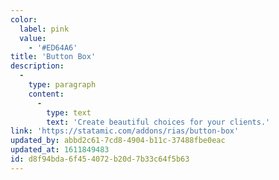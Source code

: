 ```yaml
---
color:
  label: pink
  value:
    - '#ED64A6'
title: 'Button Box'
description:
  -
    type: paragraph
    content:
      -
        type: text
        text: 'Create beautiful choices for your clients.'
link: 'https://statamic.com/addons/rias/button-box'
updated_by: abbd2c61-7cd8-4904-b11c-37488fbe0eac
updated_at: 1611849483
id: d8f94bda-6f45-4072-b20d-7b33c64f5b63
---
```

